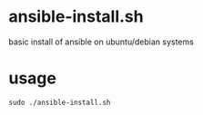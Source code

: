 # ansible-install.sh
basic install of ansible on ubuntu/debian systems

# usage

```shell
sudo ./ansible-install.sh
```
